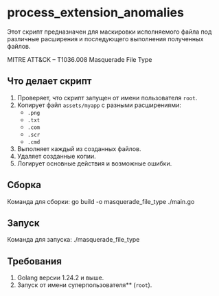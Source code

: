 # process_extension_anomalies

Этот скрипт предназначен для маскировки исполняемого файла под различные расширения и последующего выполнения полученных файлов.

MITRE ATT&CK – T1036.008 Masquerade File Type

## Что делает скрипт

1. Проверяет, что скрипт запущен от имени пользователя `root`.
2. Копирует файл `assets/myapp` с разными расширениями:
   * `.png`
   * `.txt`
   * `.com`
   * `.scr`
   * `.cmd`
3. Выполняет каждый из созданных файлов.
4. Удаляет созданные копии.
5. Логирует основные действия и возможные ошибки.

## Сборка

Команда для сборки:
go build -o masquerade_file_type ./main.go

## Запуск

Команда для запуска:
./masquerade_file_type


## Требования

1. Golang версии 1.24.2 и выше.
2. Запуск от имени суперпользователя** (`root`).

